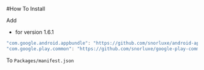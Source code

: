 #How To Install

Add 


- for version 1.6.1

```cs
"com.google.android.appbundle": "https://github.com/snorluxe/android-app-bundle.git?path=Assets/_Root#1.6.1",
"com.google.play.common": "https://github.com/snorluxe/google-play-common.git?path=Assets/_Root#1.6.1",
```

To `Packages/manifest.json`